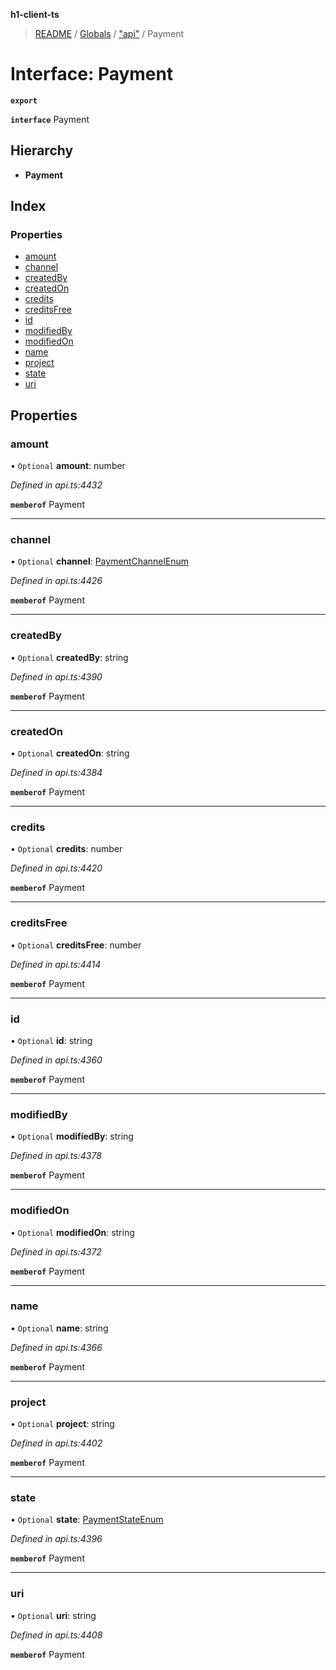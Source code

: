 **h1-client-ts**

> [README](../README.md) / [Globals](../globals.md) / ["api"](../modules/_api_.md) / Payment

# Interface: Payment

**`export`** 

**`interface`** Payment

## Hierarchy

* **Payment**

## Index

### Properties

* [amount](_api_.payment.md#amount)
* [channel](_api_.payment.md#channel)
* [createdBy](_api_.payment.md#createdby)
* [createdOn](_api_.payment.md#createdon)
* [credits](_api_.payment.md#credits)
* [creditsFree](_api_.payment.md#creditsfree)
* [id](_api_.payment.md#id)
* [modifiedBy](_api_.payment.md#modifiedby)
* [modifiedOn](_api_.payment.md#modifiedon)
* [name](_api_.payment.md#name)
* [project](_api_.payment.md#project)
* [state](_api_.payment.md#state)
* [uri](_api_.payment.md#uri)

## Properties

### amount

• `Optional` **amount**: number

*Defined in api.ts:4432*

**`memberof`** Payment

___

### channel

• `Optional` **channel**: [PaymentChannelEnum](../enums/_api_.paymentchannelenum.md)

*Defined in api.ts:4426*

**`memberof`** Payment

___

### createdBy

• `Optional` **createdBy**: string

*Defined in api.ts:4390*

**`memberof`** Payment

___

### createdOn

• `Optional` **createdOn**: string

*Defined in api.ts:4384*

**`memberof`** Payment

___

### credits

• `Optional` **credits**: number

*Defined in api.ts:4420*

**`memberof`** Payment

___

### creditsFree

• `Optional` **creditsFree**: number

*Defined in api.ts:4414*

**`memberof`** Payment

___

### id

• `Optional` **id**: string

*Defined in api.ts:4360*

**`memberof`** Payment

___

### modifiedBy

• `Optional` **modifiedBy**: string

*Defined in api.ts:4378*

**`memberof`** Payment

___

### modifiedOn

• `Optional` **modifiedOn**: string

*Defined in api.ts:4372*

**`memberof`** Payment

___

### name

• `Optional` **name**: string

*Defined in api.ts:4366*

**`memberof`** Payment

___

### project

• `Optional` **project**: string

*Defined in api.ts:4402*

**`memberof`** Payment

___

### state

• `Optional` **state**: [PaymentStateEnum](../enums/_api_.paymentstateenum.md)

*Defined in api.ts:4396*

**`memberof`** Payment

___

### uri

• `Optional` **uri**: string

*Defined in api.ts:4408*

**`memberof`** Payment
